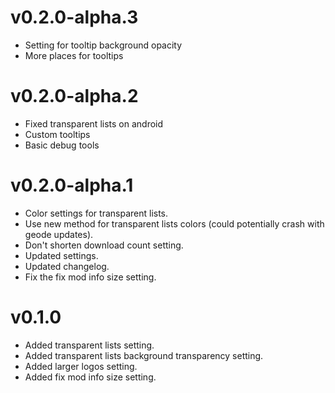 # v0.2.0-alpha.3

- Setting for tooltip background opacity
- More places for tooltips

# v0.2.0-alpha.2

- Fixed transparent lists on android
- Custom tooltips
- Basic debug tools

# v0.2.0-alpha.1

- Color settings for transparent lists.
- Use new method for transparent lists colors (could potentially crash with geode updates).
- Don't shorten download count setting.
- Updated settings.
- Updated changelog.
- Fix the fix mod info size setting.

# v0.1.0

- Added transparent lists setting.
- Added transparent lists background transparency setting.
- Added larger logos setting.
- Added fix mod info size setting.
